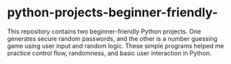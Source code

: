 # python-projects-beginner-friendly-
This repository contains two beginner-friendly Python projects. One generates secure random passwords, and the other is a number guessing game using user input and random logic. These simple programs helped me practice control flow, randomness, and basic user interaction in Python.
